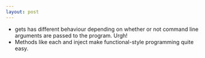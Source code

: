 ```yaml
---
layout: post
---
```


* gets has different behaviour depending on whether or not command line arguments are passed to the program. Urgh! 
* Methods like each and inject make functional-style programming quite easy.
